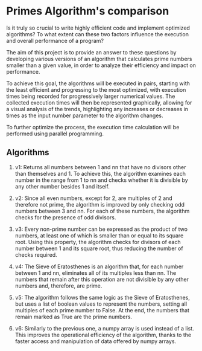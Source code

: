 # Primes Algorithm's comparison 


Is it truly so crucial to write highly efficient code and implement optimized algorithms? To what extent can these two factors influence the execution and overall performance of a program?

The aim of this project is to provide an answer to these questions by developing various versions of an algorithm that calculates prime numbers smaller than a given value, in order to analyze their efficiency and impact on performance.

To achieve this goal, the algorithms will be executed in pairs, starting with the least efficient and progressing to the most optimized, with execution times being recorded for progressively larger numerical values. The collected execution times will then be represented graphically, allowing for a visual analysis of the trends, highlighting any increases or decreases in times as the input number parameter to the algorithm changes.

To further optimize the process, the execution time calculation will be performed using parallel programming.

## Algorithms
1) v1: Returns all numbers between 1 and nn that have no divisors other than themselves and 1. To achieve this, the algorithm examines each number in the range from 1 to nn and checks whether it is divisible by any other number besides 1 and itself.

2) v2: Since all even numbers, except for 2, are multiples of 2 and therefore not prime, the algorithm is improved by only checking odd numbers between 3 and nn. For each of these numbers, the algorithm checks for the presence of odd divisors.

3) v3: Every non-prime number can be expressed as the product of two numbers, at least one of which is smaller than or equal to its square root. Using this property, the algorithm checks for divisors of each number between 1 and its square root, thus reducing the number of checks required.

4) v4: The Sieve of Eratosthenes is an algorithm that, for each number between 1 and nn, eliminates all of its multiples less than nn. The numbers that remain after this operation are not divisible by any other numbers and, therefore, are prime.

5) v5: The algorithm follows the same logic as the Sieve of Eratosthenes, but uses a list of boolean values to represent the numbers, setting all multiples of each prime number to False. At the end, the numbers that remain marked as True are the prime numbers.

6) v6: Similarly to the previous one, a numpy array is used instead of a list. This improves the operational efficiency of the algorithm, thanks to the faster access and manipulation of data offered by numpy arrays.
